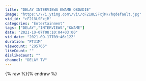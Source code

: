 ```yaml
---
title: "DELAY INTERVIEWS KWAME OBOADIE"
image: "https:\/\/i.ytimg.com\/vi\/cF218LSFxjM\/hqdefault.jpg"
vid_id: "cF218LSFxjM"
categories: "Entertainment"
tags: ["DELAY","INTERVIEWS","KWAME"]
date: "2021-10-07T08:10:04+03:00"
vid_date: "2021-09-17T09:46:12Z"
duration: "PT31M"
viewcount: "205765"
likeCount: ""
dislikeCount: ""
channel: "DELAY TV"
---
```

{% raw %}{% endraw %}

